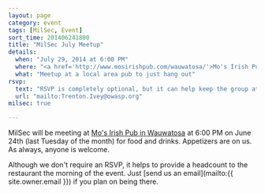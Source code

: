 ```yaml
---
layout: page
category: event
tags: [MilSec, Event]
sort_time: 201406241800
title: "MilSec July Meetup"
details:
  when: "July 29, 2014 at 6:00 PM"
  where: "<a href='http://www.mosirishpub.com/wauwatosa/'>Mo's Irish Pub in Wauwatosa</a>"
  what: "Meetup at a local area pub to just hang out"
rsvp:
  text: "RSVP is completely optional, but it can help keep the group at the same table"
  url: "mailto:Trenton.Ivey@owasp.org"
milsec: true

---
```

MilSec will be meeting at [Mo's Irish Pub in Wauwatosa](http://www.mosirishpub.com/wauwatosa/) at 6:00 PM on June 24th (last Tuesday of the month) for food and drinks. Appetizers are on us. As always, anyone is welcome.

Although we don't require an RSVP, it helps to provide a headcount to the restaurant the morning of the event. Just [send us an email](mailto:{{ site.owner.email }}) if you plan on being there.
